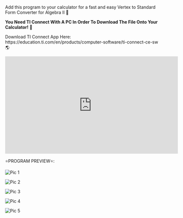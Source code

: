 Add this program to your calculator for a fast and easy Vertex to Standard Form Converter for Algebra II 📄
<p><b>You Need TI Connect With A PC In Order To Download The File Onto Your Calculator!</b> 🧮</p>
<P>Download TI Connect App Here: https://education.ti.com/en/products/computer-software/ti-connect-ce-sw 🌎</p>
<iframe width="560" height="315" src="https://www.youtube.com/embed/SnikiyDUfj4" title="YouTube video player" frameborder="0" allow="accelerometer; autoplay; clipboard-write; encrypted-media; gyroscope; picture-in-picture" allowfullscreen></iframe>
<p>⭐PROGRAM PREVIEW⭐:</p>
<p><img src="https://cdn.discordapp.com/attachments/1023590918584021062/1023591335783039057/Standardform1.png" alt="Pic 1"></p>
<p><img src="https://cdn.discordapp.com/attachments/1023590918584021062/1023591364509847552/Inputxvalue.png" alt="Pic 2"></p>
<p><img src="https://cdn.discordapp.com/attachments/1023590918584021062/1023590965971267654/Capture_3.png" alt="Pic 3"></p>
<p><img src="https://cdn.discordapp.com/attachments/1023590918584021062/1023591013803106314/Capture_4.png" alt="Pic 4"></p>
<p><img src="https://cdn.discordapp.com/attachments/1023590918584021062/1023591044513808454/Capture_5.png" alt="Pic 5"></p>
